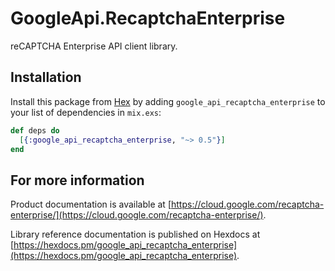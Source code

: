 # GoogleApi.RecaptchaEnterprise

reCAPTCHA Enterprise API client library.



## Installation

Install this package from [Hex](https://hex.pm) by adding
`google_api_recaptcha_enterprise` to your list of dependencies in `mix.exs`:

```elixir
def deps do
  [{:google_api_recaptcha_enterprise, "~> 0.5"}]
end
```

## For more information

Product documentation is available at [https://cloud.google.com/recaptcha-enterprise/](https://cloud.google.com/recaptcha-enterprise/).

Library reference documentation is published on Hexdocs at
[https://hexdocs.pm/google_api_recaptcha_enterprise](https://hexdocs.pm/google_api_recaptcha_enterprise).
